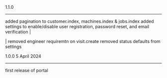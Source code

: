 1.1.0
****************************************************************************************************
added pagination to customer.index, machines.index & jobs.index
added settings to enable/disable user registration, password reset, and email verification
|

|
removed engineer requiremtn on visit.create
removed status defaults from settings


1.0.0   5 April 2024
****************************************************************************************************
first release of portal